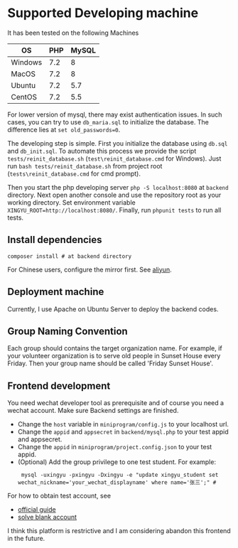 # Supported Developing machine
It has been tested on the following Machines

| OS      | PHP | MySQL |
|---------|-----|-------|
| Windows | 7.2 | 8     |
| MacOS   | 7.2 | 8     |
| Ubuntu  | 7.2 | 5.7   |
| CentOS  | 7.2 | 5.5   |

For lower version of mysql, there may exist authentication issues. In such cases, you can try to use `db_maria.sql` to initialize the database. The difference lies at `set old_passwords=0`.

The developing step is simple. First you initialize the database using `db.sql` and `db_init.sql`.
To automate this process we provide the script `tests/reinit_database.sh` (`test\reinit_database.cmd` for Windows). Just run `bash tests/reinit_database.sh` from project root (`tests\reinit_database.cmd` for cmd prompt).

Then you start the php developing
server `php -S localhost:8080` at `backend` directory. Next open another console and use the repository root as your working directory. Set environment variable `XINGYU_ROOT=http://localhost:8080/`. Finally, run `phpunit tests` to run all tests.
## Install dependencies

```shell
composer install # at backend directory
```
For Chinese users, configure the mirror first.
See [aliyun](https://mirrors.aliyun.com/composer/).

## Deployment machine
Currently, I use Apache on Ubuntu Server to deploy the backend codes.

## Group Naming Convention
Each group should contains the target organization name. For example, if your volunteer organization is to serve old people in Sunset House every Friday. 
Then your group name should be called 'Friday Sunset House'.

## Frontend development
You need wechat developer tool as prerequisite and of course you need a wechat account.
Make sure Backend settings are finished.

* Change the `host` variable in `miniprogram/config.js` to your localhost url.
* Change the `appid` and `appsecret` in `backend/mysql.php` to your test appid and appsecret.
* Change the `appid` in `miniprogram/project.config.json` to your test appid.
* (Optional) Add the group privilege to one test student. For example:
   ```shell
    mysql -uxingyu -pxingyu -Dxingyu -e "update xingyu_student set wechat_nickname='your_wechat_displayname' where name='张三';" # 
   ```
For how to obtain test account, see
* [official guide](https://developers.weixin.qq.com/miniprogram/dev/devtools/sandbox.html)
* [solve blank account](https://developers.weixin.qq.com/community/develop/doc/000886459dc1b8be37a8c677b51000)

I think this platform is restrictive and I am considering abandon this frontend in the future.


